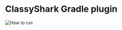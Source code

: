 # ClassyShark Gradle plugin


![How to run](https://github.com/borisf/classyshark-sample-plugin/blob/master/SampleGradle/RunScreenshot.png)
